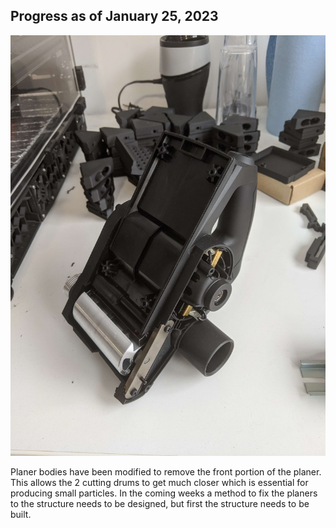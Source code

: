 ## Progress as of January 25, 2023

![](../images/Jan25.jpg)

Planer bodies have been modified to remove the front portion of the planer. This allows the 2 cutting drums to get much closer which is essential for producing small particles. In the coming weeks a method to fix the planers to the structure needs to be designed, but first the structure needs to be built.
